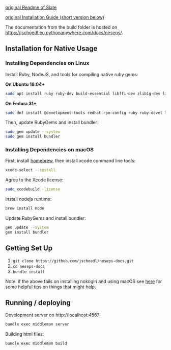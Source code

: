 [original Readme of Slate](https://github.com/slatedocs/slate#readme)

[original Installation Guide (short version below)](https://github.com/slatedocs/slate/wiki/Using-Slate-Natively)

The documentation from the build folder is hosted on https://jschoedl.eu.pythonanywhere.com/docs/neseps/.
## Installation for Native Usage

### Installing Dependencies on Linux

Install Ruby, NodeJS, and tools for compiling native ruby gems:

**On Ubuntu 18.04+**

```bash
sudo apt install ruby ruby-dev build-essential libffi-dev zlib1g-dev liblzma-dev nodejs patch
```

**On Fedora 31+**

```bash
sudo dnf install @development-tools redhat-rpm-config ruby ruby-devel libffi-devel zlib-devel xz-devel patch nodejs
```


Then, update RubyGems and install bundler:

```bash
sudo gem update --system
sudo gem install bundler
```

### Installing Dependencies on macOS

First, install [homebrew](https://brew.sh/), then install xcode command line tools:

```bash
xcode-select --install
```

Agree to the Xcode license:

```bash
sudo xcodebuild -license
```

Install nodejs runtime:

```bash
brew install node
```

Update RubyGems and install bundler:

```bash
gem update --system
gem install bundler
```

## Getting Set Up

1. `git clone https://github.com/jschoedl/neseps-docs.git`
2. `cd neseps-docs`
3. `bundle install`

Note: if the above fails on installing nokogiri and using macOS see
[here](https://github.com/sparklemotion/nokogiri.org/blob/master/docs/tutorials/installing_nokogiri.md#macos)
for some helpful tips on things that might help.

## Running / deploying

Development server on http://localhost:4567:

```bash
bundle exec middleman server
```

Building html files:

```bash
bundle exec middleman build
```
